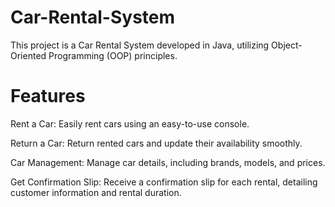# Car-Rental-System
This project is a Car Rental System developed in Java, utilizing Object-Oriented Programming (OOP) principles.

# Features
Rent a Car: Easily rent cars using an easy-to-use console.

Return a Car: Return rented cars and update their availability smoothly.

Car Management: Manage car details, including brands, models, and prices.

Get Confirmation Slip: Receive a confirmation slip for each rental, detailing customer information and rental duration.  


